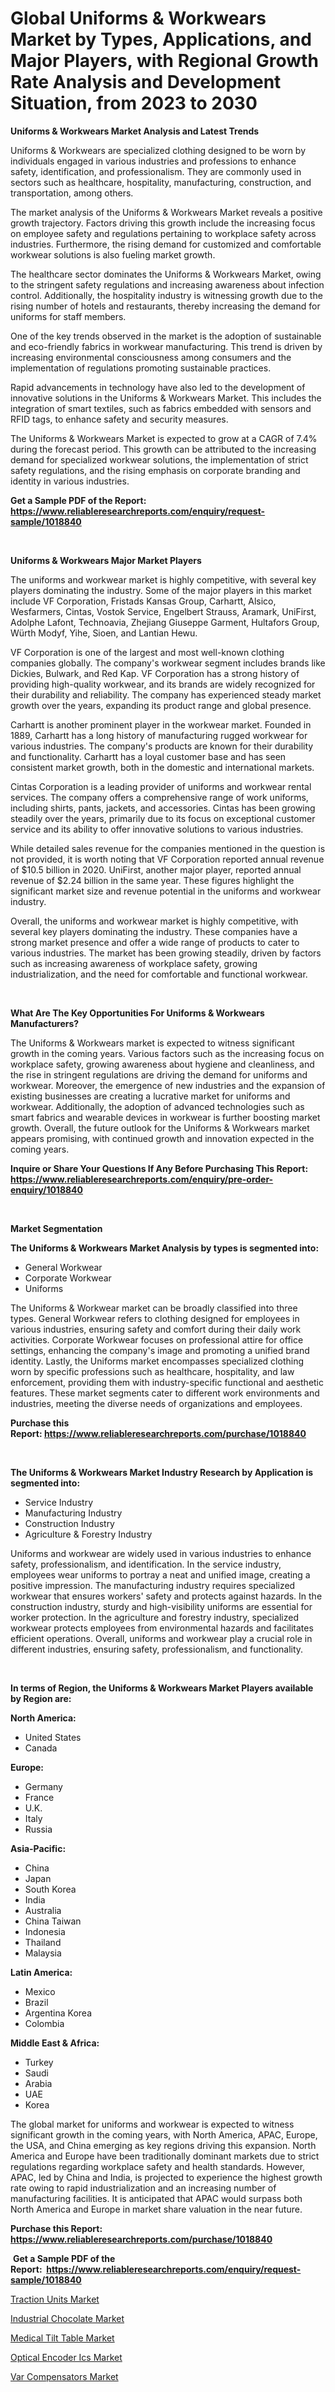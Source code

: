 <p><h1>Global Uniforms & Workwears Market by Types, Applications, and Major Players, with Regional Growth Rate Analysis and Development Situation, from 2023 to 2030</h1></p><p><strong>Uniforms & Workwears Market Analysis and Latest Trends</strong></p>
<p><p>Uniforms & Workwears are specialized clothing designed to be worn by individuals engaged in various industries and professions to enhance safety, identification, and professionalism. They are commonly used in sectors such as healthcare, hospitality, manufacturing, construction, and transportation, among others.</p><p>The market analysis of the Uniforms & Workwears Market reveals a positive growth trajectory. Factors driving this growth include the increasing focus on employee safety and regulations pertaining to workplace safety across industries. Furthermore, the rising demand for customized and comfortable workwear solutions is also fueling market growth.</p><p>The healthcare sector dominates the Uniforms & Workwears Market, owing to the stringent safety regulations and increasing awareness about infection control. Additionally, the hospitality industry is witnessing growth due to the rising number of hotels and restaurants, thereby increasing the demand for uniforms for staff members.</p><p>One of the key trends observed in the market is the adoption of sustainable and eco-friendly fabrics in workwear manufacturing. This trend is driven by increasing environmental consciousness among consumers and the implementation of regulations promoting sustainable practices.</p><p>Rapid advancements in technology have also led to the development of innovative solutions in the Uniforms & Workwears Market. This includes the integration of smart textiles, such as fabrics embedded with sensors and RFID tags, to enhance safety and security measures.</p><p>The Uniforms & Workwears Market is expected to grow at a CAGR of 7.4% during the forecast period. This growth can be attributed to the increasing demand for specialized workwear solutions, the implementation of strict safety regulations, and the rising emphasis on corporate branding and identity in various industries.</p></p>
<p><strong>Get a Sample PDF of the Report:&nbsp; <a href="https://www.reliableresearchreports.com/enquiry/request-sample/1018840">https://www.reliableresearchreports.com/enquiry/request-sample/1018840</a></strong></p>
<p>&nbsp;</p>
<p><strong>Uniforms & Workwears Major Market Players</strong></p>
<p><p>The uniforms and workwear market is highly competitive, with several key players dominating the industry. Some of the major players in this market include VF Corporation, Fristads Kansas Group, Carhartt, Alsico, Wesfarmers, Cintas, Vostok Service, Engelbert Strauss, Aramark, UniFirst, Adolphe Lafont, Technoavia, Zhejiang Giuseppe Garment, Hultafors Group, Würth Modyf, Yihe, Sioen, and Lantian Hewu.</p><p>VF Corporation is one of the largest and most well-known clothing companies globally. The company's workwear segment includes brands like Dickies, Bulwark, and Red Kap. VF Corporation has a strong history of providing high-quality workwear, and its brands are widely recognized for their durability and reliability. The company has experienced steady market growth over the years, expanding its product range and global presence.</p><p>Carhartt is another prominent player in the workwear market. Founded in 1889, Carhartt has a long history of manufacturing rugged workwear for various industries. The company's products are known for their durability and functionality. Carhartt has a loyal customer base and has seen consistent market growth, both in the domestic and international markets.</p><p>Cintas Corporation is a leading provider of uniforms and workwear rental services. The company offers a comprehensive range of work uniforms, including shirts, pants, jackets, and accessories. Cintas has been growing steadily over the years, primarily due to its focus on exceptional customer service and its ability to offer innovative solutions to various industries.</p><p>While detailed sales revenue for the companies mentioned in the question is not provided, it is worth noting that VF Corporation reported annual revenue of $10.5 billion in 2020. UniFirst, another major player, reported annual revenue of $2.24 billion in the same year. These figures highlight the significant market size and revenue potential in the uniforms and workwear industry.</p><p>Overall, the uniforms and workwear market is highly competitive, with several key players dominating the industry. These companies have a strong market presence and offer a wide range of products to cater to various industries. The market has been growing steadily, driven by factors such as increasing awareness of workplace safety, growing industrialization, and the need for comfortable and functional workwear.</p></p>
<p>&nbsp;</p>
<p><strong>What Are The Key Opportunities For Uniforms & Workwears Manufacturers?</strong></p>
<p><p>The Uniforms & Workwears market is expected to witness significant growth in the coming years. Various factors such as the increasing focus on workplace safety, growing awareness about hygiene and cleanliness, and the rise in stringent regulations are driving the demand for uniforms and workwear. Moreover, the emergence of new industries and the expansion of existing businesses are creating a lucrative market for uniforms and workwear. Additionally, the adoption of advanced technologies such as smart fabrics and wearable devices in workwear is further boosting market growth. Overall, the future outlook for the Uniforms & Workwears market appears promising, with continued growth and innovation expected in the coming years.</p></p>
<p><strong>Inquire or Share Your Questions If Any Before Purchasing This Report: <a href="https://www.reliableresearchreports.com/enquiry/pre-order-enquiry/1018840">https://www.reliableresearchreports.com/enquiry/pre-order-enquiry/1018840</a></strong></p>
<p>&nbsp;</p>
<p><strong>Market Segmentation</strong></p>
<p><strong>The Uniforms & Workwears Market Analysis by types is segmented into:</strong></p>
<p><ul><li>General Workwear</li><li>Corporate Workwear</li><li>Uniforms</li></ul></p>
<p><p>The Uniforms & Workwear market can be broadly classified into three types. General Workwear refers to clothing designed for employees in various industries, ensuring safety and comfort during their daily work activities. Corporate Workwear focuses on professional attire for office settings, enhancing the company's image and promoting a unified brand identity. Lastly, the Uniforms market encompasses specialized clothing worn by specific professions such as healthcare, hospitality, and law enforcement, providing them with industry-specific functional and aesthetic features. These market segments cater to different work environments and industries, meeting the diverse needs of organizations and employees.</p></p>
<p><strong>Purchase this Report:&nbsp;<a href="https://www.reliableresearchreports.com/purchase/1018840">https://www.reliableresearchreports.com/purchase/1018840</a></strong></p>
<p>&nbsp;</p>
<p><strong>The Uniforms & Workwears Market Industry Research by Application is segmented into:</strong></p>
<p><ul><li>Service Industry</li><li>Manufacturing Industry</li><li>Construction Industry</li><li>Agriculture & Forestry Industry</li></ul></p>
<p><p>Uniforms and workwear are widely used in various industries to enhance safety, professionalism, and identification. In the service industry, employees wear uniforms to portray a neat and unified image, creating a positive impression. The manufacturing industry requires specialized workwear that ensures workers' safety and protects against hazards. In the construction industry, sturdy and high-visibility uniforms are essential for worker protection. In the agriculture and forestry industry, specialized workwear protects employees from environmental hazards and facilitates efficient operations. Overall, uniforms and workwear play a crucial role in different industries, ensuring safety, professionalism, and functionality.</p></p>
<p>&nbsp;</p>
<p><strong>In terms of Region, the Uniforms & Workwears Market Players available by Region are:</strong></p>
<p>
    <p> <strong> North America: </strong>
        <ul>
            <li>United States</li>
            <li>Canada</li>
        </ul>
        </p> 
    <p> <strong> Europe: </strong>
        <ul>
            <li>Germany</li>
            <li>France</li>
            <li>U.K.</li>
            <li>Italy</li>
            <li>Russia</li>
        </ul>
        </p> 
    <p> <strong> Asia-Pacific: </strong>
        <ul>
            <li>China</li>
            <li>Japan</li>
            <li>South Korea</li>
            <li>India</li>
            <li>Australia</li>
            <li>China Taiwan</li>
            <li>Indonesia</li>
            <li>Thailand</li>
            <li>Malaysia</li>
        </ul>
        </p> 
    <p> <strong> Latin America: </strong>
        <ul>
            <li>Mexico</li>
            <li>Brazil</li>
            <li>Argentina Korea</li>
            <li>Colombia</li>
        </ul>
        </p> 
    <p> <strong> Middle East & Africa: </strong>
        <ul>
            <li>Turkey</li>
            <li>Saudi</li>
            <li>Arabia</li>
            <li>UAE</li>
            <li>Korea</li>
        </ul>
    </p>
    </p>
<p><p>The global market for uniforms and workwear is expected to witness significant growth in the coming years, with North America, APAC, Europe, the USA, and China emerging as key regions driving this expansion. North America and Europe have been traditionally dominant markets due to strict regulations regarding workplace safety and health standards. However, APAC, led by China and India, is projected to experience the highest growth rate owing to rapid industrialization and an increasing number of manufacturing facilities. It is anticipated that APAC would surpass both North America and Europe in market share valuation in the near future.</p></p>
<p><strong>Purchase this Report: <a href="https://www.reliableresearchreports.com/purchase/1018840">https://www.reliableresearchreports.com/purchase/1018840</a></strong></p>
<p>&nbsp;<strong>Get a Sample PDF of the Report:&nbsp;&nbsp;<a href="https://www.reliableresearchreports.com/enquiry/request-sample/1018840">https://www.reliableresearchreports.com/enquiry/request-sample/1018840</a></strong></p>
<p><strong></strong></p>
<p><p><a href="https://www.reportprime.com/traction-units-r10116">Traction Units Market</a></p><p><a href="https://medium.com/@terrellconn/industrial-chocolate-market-size-growth-forecast-2023-2030-b82c1f9d2df8">Industrial Chocolate Market</a></p><p><a href="https://www.reportprime.com/medical-tilt-table-r10117">Medical Tilt Table Market</a></p><p><a href="https://github.com/krish151299/Market-Research-Report-List-1/blob/main/optical-encoder-ics-market.md">Optical Encoder Ics Market</a></p><p><a href="https://www.linkedin.com/pulse/var-compensators-market-research-report-unlocks-analysis-6ttre/">Var Compensators Market</a></p></p>
